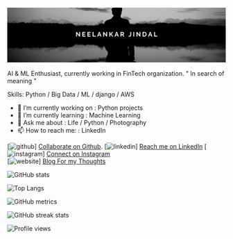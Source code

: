 ![](https://github.com/neelankar/neelankar/blob/master/profile.png)

AI & ML Enthusiast, currently working in FinTech organization.
" In search of meaning "

Skills: Python / Big Data / ML / django / AWS

- 🔭 I’m currently working on : Python projects 
- 🌱 I’m currently learning : Machine Learning 
- 💬 Ask me about : Life / Python / Photography 
- 📫 How to reach me: : LinkedIn 


[<img src='https://cdn.jsdelivr.net/npm/simple-icons@3.0.1/icons/github.svg' alt='github' height='40'>] [Collaborate on Github](https://github.com/neelankar).
[<img src='https://cdn.jsdelivr.net/npm/simple-icons@3.0.1/icons/linkedin.svg' alt='linkedin' height='40'>] [Reach me on LinkedIn](https://www.linkedin.com/in/https://www.linkedin.com/in/neelankar-jindal-992091127//)
[<img src='https://cdn.jsdelivr.net/npm/simple-icons@3.0.1/icons/instagram.svg' alt='instagram' height='40'>] [Connect on Instagram](https://www.instagram.com/neelankarjindal/)  
[<img src='https://cdn.jsdelivr.net/npm/simple-icons@3.0.1/icons/icloud.svg' alt='website' height='40'>] [Blog For my Thoughts](https://neelankar.home.blog)  

![GitHub stats](https://github-readme-stats.vercel.app/api?username=neelankar&show_icons=true)  

![Top Langs](https://github-readme-stats.vercel.app/api/top-langs/?username=neelankar&hide=TeX&layout=compact)

![GitHub metrics](https://metrics.lecoq.io/neelankar)  

![GitHub streak stats](https://github-readme-streak-stats.herokuapp.com/?user=neelankar)  

![Profile views](https://gpvc.arturio.dev/neelankar)  
